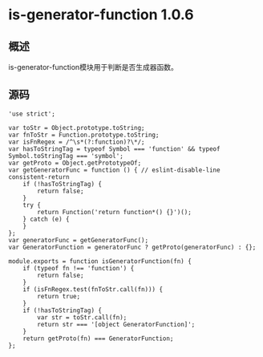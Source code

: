 # is-generator-function 1.0.6

## 概述

is-generator-function模块用于判断是否生成器函数。

## 源码

	'use strict';
	
	var toStr = Object.prototype.toString;
	var fnToStr = Function.prototype.toString;
	var isFnRegex = /^\s*(?:function)?\*/;
	var hasToStringTag = typeof Symbol === 'function' && typeof Symbol.toStringTag === 'symbol';
	var getProto = Object.getPrototypeOf;
	var getGeneratorFunc = function () { // eslint-disable-line consistent-return
		if (!hasToStringTag) {
			return false;
		}
		try {
			return Function('return function*() {}')();
		} catch (e) {
		}
	};
	var generatorFunc = getGeneratorFunc();
	var GeneratorFunction = generatorFunc ? getProto(generatorFunc) : {};
	
	module.exports = function isGeneratorFunction(fn) {
		if (typeof fn !== 'function') {
			return false;
		}
		if (isFnRegex.test(fnToStr.call(fn))) {
			return true;
		}
		if (!hasToStringTag) {
			var str = toStr.call(fn);
			return str === '[object GeneratorFunction]';
		}
		return getProto(fn) === GeneratorFunction;
	};